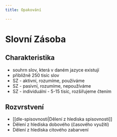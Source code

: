 ```yaml
---
title: Opakování

---
```

# Slovní Zásoba
## Charakteristika
- souhrn slov, která v daném jazyce existují
- přibližně 250 tisíc slov
- SZ - aktivní, rozumíme, používáme
- SZ - pasivní, rozumíme, nepoužíváme
- SZ - individuální - 5-15 tisíc, rozšiřujeme čtením

## Rozvrstvení
- [[dle-spisovnosti|Dělení z hlediska spisovnosti]]
- Dělení z hlediska dobového (časového využití)
- Dělení z hlediska citového zabarvení